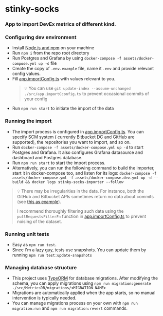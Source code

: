 # stinky-socks

### App to import DevEx metrics of different kind.

### Configuring dev environment

- Install [Node.js and npm](https://nodejs.org) on your machine
- Run `npm i` from the repo root directory
- Run Postgres and Grafana by using `docker-compose -f assets/docker-compose.yml up -d` file
- Create the copy of `.env.example` file, name it `.env` and provide relevant config values.
- Fill [app.importConfig.ts](src/app.importConfig.ts) with values relevant to you.
  > 💡 You can use `git update-index --assume-unchanged ./src/app.importCconfig.ts` to prevent occasional commits of
  > your config
- Run ```npm run start``` to initiate the import of the data

### Running the import

- The import process is configured in [app.importConfig.ts](src/app.importConfig.ts). You can specify SCM system (
  currently Bitbucket DC
  and GitHub are supported), the repositories you want to import, and so on.
- Run `docker-compose -f assets/docker-compose.yml up -d` to start Postgres and Grafana. It also configures Grafana
  datasource and dashboard and Postgres database.
- Run `npm run start` to start the import process.
- Alternatively, you can run the following command to build the importer, start it in docker-compose too, and listen
  for its logs:
  ```docker-compose -f assets/docker-compose.yml -f assets/docker-compose.dev.yml up -d --build && docker logs stinky-socks-importer --follow```

> 💡 There may be irregularities in the data. For instance, both the GitHub and Bitbucket APIs sometimes return no data
> about commits (see [this as example](https://github.com/grafana/grafana/pull/637)).
>
> I recommend thoroughly filtering such data using the `pullRequestsFilterFn` function
> in [app.importConfig.ts](src/app.importConfig.ts) to prevent noising of the dataset.

### Running unit tests

- Easy as ```npm run test```.
- Since I'm a lazy guy, tests use snapshots. You can update them by running ```npm run test:update-snapshots```

### Managing database structure

- This project uses [TypeORM](https://typeorm.io/migrations) for database migrations. After modifying the schema, you
  can apply migrations using
  ```npm run migration:generate ./src/MetricsDB/migrations/<MIGRATION NAME>```
- Migrations are automatically applied when the app starts, so no manual intervention is typically needed.
- You can manage migrations process on your own with `npm run migration:run` and `npm run migration:revert` commands.